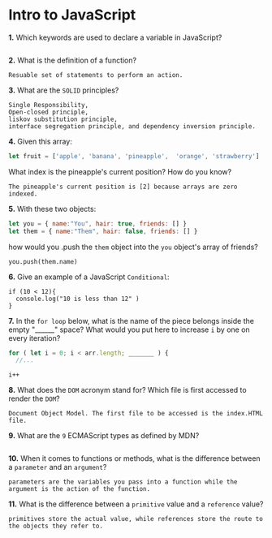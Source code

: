 # Intro to JavaScript

**1.** Which keywords are used to declare a variable in JavaScript?
<!-- enter you answer in the space below -->
```Var Let and Const

```
**2.** What is the definition of a function?
<!-- enter you answer in the space below -->
```
Resuable set of statements to perform an action. 
```
**3.** What are the `SOLID` principles?
<!-- enter you answer in the space below -->
```
Single Responsibility, 
Open-closed principle,
liskov substitution principle,
interface segregation principle, and dependency inversion principle.
```
**4.** Given this array: 
```js
let fruit = ['apple', 'banana', 'pineapple',  'orange', 'strawberry']
``` 
What index is the pineapple's current position? How do you know?
<!-- enter you answer in the space below -->
```
The pineapple's current position is [2] because arrays are zero indexed. 
```
**5.** With these two objects: 
```js
let you = { name:"You", hair: true, friends: [] }
let them = { name:"Them", hair: false, friends: [] }
```
how would you .push the `them` object into the `you` object's array of friends?
<!-- enter you answer in the space below -->
```
you.push(them.name)

```

**6.** Give an example of a JavaScript `Conditional`:
<!-- enter you answer in the space below -->
```
if (10 < 12){
  console.log("10 is less than 12" )
} 

```
**7.** In the `for loop` below, what is the name of the piece belongs inside the empty "______" space? What would you put here to increase `i` by one on every iteration?
```js
for ( let i = 0; i < arr.length; _______ ) {
  //...
```
<!-- enter you answer in the space below -->
```
i++
```
**8.** What does the `DOM` acronym stand for? Which file is first accessed to render the `DOM`?
<!-- enter you answer in the space below -->
```
Document Object Model. The first file to be accessed is the index.HTML file. 
```

**9.** What are the `9` ECMAScript types as defined by MDN?
<!-- enter you answer in the space below -->
```

```
**10.** When it comes to functions or methods, what is the difference between a `parameter` and an `argument`?
<!-- enter you answer in the space below -->
```
parameters are the variables you pass into a function while the argument is the action of the function. 

```
**11.** What is the difference between a `primitive` value and a `reference` value?
<!-- enter you answer in the space below -->
```
primitives store the actual value, while references store the route to the objects they refer to. 
```